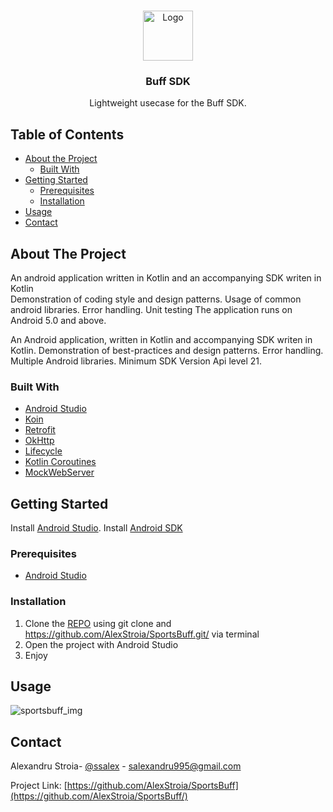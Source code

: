 <!-- PROJECT LOGO -->
<br />
<p align="center">
  <a href="https://github.com/othneildrew/Best-README-Template">
    <img src="https://photos.angel.co/startups/i/6982705-1ec695059e3a081241b611985f788591-medium_jpg.jpg?buster=1587061630" alt="Logo" width="80" height="80">
  </a>

  <h3 align="center">Buff SDK</h3>

  <p align="center">
   Lightweight usecase for the Buff SDK.
</p>


<!-- TABLE OF CONTENTS -->
## Table of Contents

* [About the Project](#about-the-project)
  * [Built With](#built-with)
* [Getting Started](#getting-started)
  * [Prerequisites](#prerequisites)
  * [Installation](#installation)
* [Usage](#usage)
* [Contact](#contact)



<!-- ABOUT THE PROJECT -->
## About The Project
An android application written in Kotlin and an accompanying SDK writen in Kotlin
<br/>
Demonstration of coding style and design patterns.
Usage of common android libraries.
Error handling.
Unit testing
The application runs on Android 5.0 and above.

An Android application, written in Kotlin and accompanying SDK writen in Kotlin. 
Demonstration of best-practices and design patterns.
Error handling.
Multiple Android libraries.
Minimum SDK Version Api level 21.

### Built With
* [Android Studio](https://developer.android.com/studio/)
* [Koin](https://insert-koin.io/)
* [Retrofit](https://square.github.io/retrofit/)
* [OkHttp](https://square.github.io/okhttp/)
* [Lifecycle](https://developer.android.com/jetpack/androidx/releases/lifecycle/)
* [Kotlin Coroutines](https://developer.android.com/courses/pathways/android-coroutines/)
* [MockWebServer](https://github.com/square/okhttp/tree/master/mockwebserver)


<!-- GETTING STARTED -->
## Getting Started

Install [Android Studio](https://developer.android.com/studio/).
Install [Android SDK](https://developer.android.com/studio/)

### Prerequisites

* [Android Studio](https://developer.android.com/studio/)

### Installation

1. Clone the [REPO](https://github.com/AlexStroia/SportsBuff.git) using git clone and https://github.com/AlexStroia/SportsBuff.git/ via terminal
2. Open the project with Android Studio
3. Enjoy

<!-- USAGE EXAMPLES -->
## Usage

![sportsbuff_img](https://user-images.githubusercontent.com/35500199/94954817-4f105800-04f2-11eb-9a61-d86577b5e954.jpg)

<!-- CONTACT -->
## Contact

Alexandru Stroia- [@ssalex](https://twitter.com/ssalex_) - salexandru995@gmail.com

Project Link: [https://github.com/AlexStroia/SportsBuff](https://github.com/AlexStroia/SportsBuff/)
